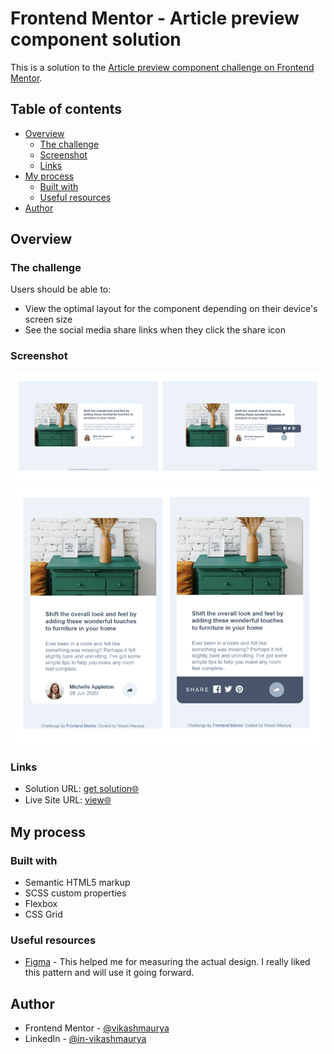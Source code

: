 # Frontend Mentor - Article preview component solution

This is a solution to the [Article preview component challenge on Frontend Mentor](https://www.frontendmentor.io/challenges/article-preview-component-dYBN_pYFT).

## Table of contents

- [Overview](#overview)
  - [The challenge](#the-challenge)
  - [Screenshot](#screenshot)
  - [Links](#links)
- [My process](#my-process)
  - [Built with](#built-with)
  - [Useful resources](#useful-resources)
- [Author](#author)

## Overview

### The challenge

Users should be able to:

- View the optimal layout for the component depending on their device's screen size
- See the social media share links when they click the share icon

### Screenshot

![](./app/images/desktop-screenshot.png)
![](./app/images/mobile-screenshot.png)

### Links

- Solution URL: [get solution🌐](https://github.com/VikashMaurya10/article-preview-component-master)
- Live Site URL: [view🌐](https://vikashmaurya10.github.io/article-preview-component-master/)

## My process

### Built with

- Semantic HTML5 markup
- SCSS custom properties
- Flexbox
- CSS Grid

### Useful resources

- [Figma](https://www.figma.com) - This helped me for measuring the actual design. I really liked this pattern and will use it going forward.

## Author

- Frontend Mentor - [@vikashmaurya](https://www.frontendmentor.io/profile/VikashMaurya10)
- LinkedIn - [@in-vikashmaurya](https://www.linkedin.com/in/in-vikashmaurya)
